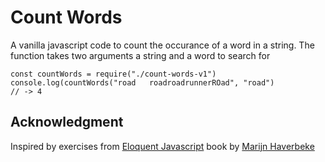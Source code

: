 # Count Words
A vanilla javascript code to count the occurance of a word in a string.
The function takes two arguments a string and a word to search for
```code
const countWords = require("./count-words-v1")
console.log(countWords("road   roadroadrunnerROad", "road")
// -> 4
```

## Acknowledgment
Inspired by exercises from [Eloquent Javascript](https://eloquentjavascript.net) book by [Marijn Haverbeke](https://github.com/marijnh)
